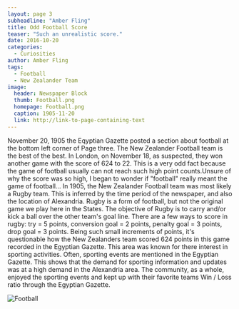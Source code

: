 ```yaml
---
layout: page 3
subheadline: "Amber Fling"
title: Odd Football Score
teaser: "Such an unrealistic score."
date: 2016-10-20
categories:
  - Curiosities
author: Amber Fling
tags:
  - Football
  - New Zealander Team
image:
  header: Newspaper Block
  thumb: Football.png
  homepage: Football.png
  caption: 1905-11-20
  link: http://link-to-page-containing-text
---
```

November 20, 1905 the Eqyptian Gazette posted a section about football at the bottom left corner of Page three.
The New Zealander Football team is the best of the best. In London, on November 18, as suspected, they won another game with the score of 624 to 22. This is a very odd fact because the game of football usually can not reach such high point counts.Unsure of why the score was so high, I began to wonder if "football" really meant the game of football...
In 1905, the New Zealander Football team was most likely a Rugby team. This is inferred by the time period of the newspaper, and also the location of Alexandria. Rugby is a form of football, but not the original game we play here in the States. The objective of Rugby is to carry and/or kick a ball over the other team's goal line. There are a few ways to score in rugby: try = 5 points, conversion goal = 2 points, penalty goal = 3 points, drop goal = 3 points. Being such small increments of points, it's questionable how the New Zealanders team scored 624 points in this game recorded in the Egyptian Gazette.
This area was known for there interest in sporting activities. Often, sporting events are mentioned in the Egyptian Gazette. This shows that the demand for sporting information and updates was at a high demand in the Alexandria area. The community, as a whole, enjoyed the sporting events and kept up with their favorite teams Win / Loss ratio through the Egyptian Gazette.


![Football](Football.png)
